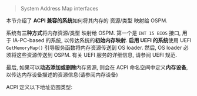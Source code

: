 
> System Address Map interfaces

本节介绍了 **ACPI 兼容的系统**如何将其内存的 资源/类型 映射给 OSPM.

系统有**三种方式**将内存资源/类型 映射给 OSPM. 第一个是 `INT 15 BIOS` 接口, 用于 IA-PC-based 的系统, 以传达系统的**初始内存映射**. **启用 UEFI 的系统**使用 UEFI `GetMemoryMap()` 引导服务函数将内存资源传送到 OS loader. 然后, OS loader 必须将这些资源传送到 OSPM. 有关 UEFI 服务的详细信息, 请参阅 UEFI 规范.

最后, 如果可以**动态添加或删除**内存资源, 则会在 ACPI 命名空间中定义**内存设备**, 以传达内存设备描述的资源信息(请参阅内存设备)

ACPI 定义以下地址范围类型:


